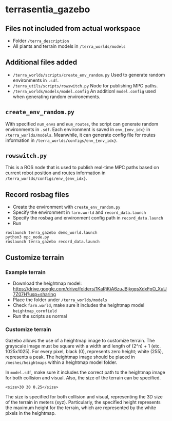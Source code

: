 # terrasentia_gazebo

## Files not included from actual workspace
- Folder `/terra_description`
- All plants and terrain models in `/terra_worlds/models`

## Additional files added
- `/terra_worlds/scripts/create_env_random.py` Used to generate random environments in `.sdf`.
- `/terra_utils/scripts/rowswitch.py` Node for publishing MPC paths.
- `/terra_worlds/models/model.config` An additionl `model.config` used when generating random environements.

## `create_env_random.py`
With specified `num_envs` and `num_routes`, the script can generate random environments in `.sdf`. Each environment is saved in 
`env_{env_idx}` in `/terra_worlds/models`. Meanwhile, it can generate config file for routes information in `/terra_worlds/configs/env_{env_idx}`.

## `rowswitch.py`
This is a ROS node that is used to publish real-time MPC paths based on current robot position and routes information in `/terra_worlds/configs/env_{env_idx}`.

## Record rosbag files
- Create the environment with `create_env_random.py`
- Specify the environment in `farm.world` and `record_data.launch`
- Specify the rosbag and environment config path in `record_data.launch`
- Run
```
roslaunch terra_gazebo demo_world.launch
python3 mpc_node.py
roslaunch terra_gazebo record_data.launch
```

## Customize terrain
### Example terrain
- Download the heightmap model: https://drive.google.com/drive/folders/1KaRjKiA6zuJBjkgqsXdxFpO_XuU7Z07H?usp=sharing
- Place the folder under `/terra_worlds/models`
- Check `farm.world`, make sure it includes the heightmap model `heightmap_cornfield`
- Run the scripts as normal
### Customize terrain
Gazebo allows the use of a heightmap image to customize terrain. The grayscale image must be square with a width and length of (2^n) + 1 (etc. 1025x1025). 
For every pixel, black (0), represents zero height; white (255), represents a peak. The heightmap image should be placed in `/meshes/heightmaps` within a 
heightmap model folder. 

In `model.sdf`, make sure it includes the correct path to the heightmap image for both collision and visual. Also, the size of the terrain can be specified. 
```
<size>30 30 0.25</size>
```
The size is specified for both collision and visual, representing the 3D size of the terrain in meters (xyz). Particularly, the specified height represents the maximum height for the terrain, which are represented by the white pixels in the heightmap. 


